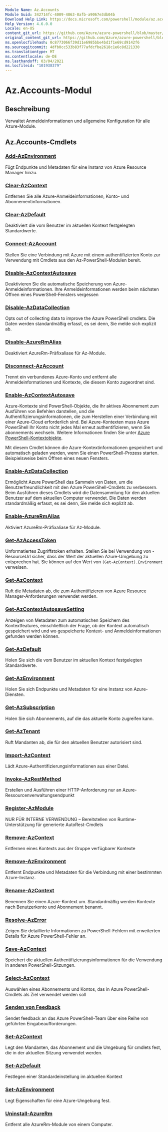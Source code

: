 ```yaml
---
Module Name: Az.Accounts
Module Guid: 342714fc-4009-4863-8afb-a9067e3db04b
Download Help Link: https://docs.microsoft.com/powershell/module/az.accounts
Help Version: 4.6.0.0
Locale: en-US
content_git_url: https://github.com/Azure/azure-powershell/blob/master/src/Accounts/Accounts/help/Az.Accounts.md
original_content_git_url: https://github.com/Azure/azure-powershell/blob/master/src/Accounts/Accounts/help/Az.Accounts.md
ms.openlocfilehash: 0c8773066f39d11e6985bbe4bd1f1e69cd9142f6
ms.sourcegitcommit: 4dfb0cc533b83f77afdcfbe2618c1e6c8d221330
ms.translationtype: MT
ms.contentlocale: de-DE
ms.lasthandoff: 03/04/2021
ms.locfileid: "101938379"
---
```

# Az.Accounts-Modul
## Beschreibung
Verwaltet Anmeldeinformationen und allgemeine Konfiguration für alle Azure-Module.

## Az.Accounts-Cmdlets
### [Add-AzEnvironment](Add-AzEnvironment.md)
Fügt Endpunkte und Metadaten für eine Instanz von Azure Resource Manager hinzu.

### [Clear-AzContext](Clear-AzContext.md)
Entfernen Sie alle Azure-Anmeldeinformationen, Konto- und Abonnementinformationen.

### [Clear-AzDefault](Clear-AzDefault.md)
Deaktiviert die vom Benutzer im aktuellen Kontext festgelegten Standardwerte.

### [Connect-AzAccount](Connect-AzAccount.md)
Stellen Sie eine Verbindung mit Azure mit einem authentifizierten Konto zur Verwendung mit Cmdlets aus den Az-PowerShell-Modulen bereit.

### [Disable-AzContextAutosave](Disable-AzContextAutosave.md)
Deaktivieren Sie die automatische Speicherung von Azure-Anmeldeinformationen.  Ihre Anmeldeinformationen werden beim nächsten Öffnen eines PowerShell-Fensters vergessen

### [Disable-AzDataCollection](Disable-AzDataCollection.md)
Opts out of collecting data to improve the Azure PowerShell cmdlets. Die Daten werden standardmäßig erfasst, es sei denn, Sie melde sich explizit ab.

### [Disable-AzureRmAlias](Disable-AzureRmAlias.md)
Deaktiviert AzureRm-Präfixaliase für Az-Module.

### [Disconnect-AzAccount](Disconnect-AzAccount.md)
Trennt ein verbundenes Azure-Konto und entfernt alle Anmeldeinformationen und Kontexte, die diesem Konto zugeordnet sind.

### [Enable-AzContextAutosave](Enable-AzContextAutosave.md)
Azure-Kontexte sind PowerShell-Objekte, die Ihr aktives Abonnement zum Ausführen von Befehlen darstellen, und die Authentifizierungsinformationen, die zum Herstellen einer Verbindung mit einer Azure-Cloud erforderlich sind. Bei Azure-Kontexten muss Azure PowerShell Ihr Konto nicht jedes Mal erneut authentifizieren, wenn Sie abonnements wechseln. Weitere Informationen finden Sie unter [Azure PowerShell-Kontextobjekte](https://docs.microsoft.com/powershell/azure/context-persistence).

Mit diesem Cmdlet können die Azure-Kontextinformationen gespeichert und automatisch geladen werden, wenn Sie einen PowerShell-Prozess starten. Beispielsweise beim Öffnen eines neuen Fensters.

### [Enable-AzDataCollection](Enable-AzDataCollection.md)
Ermöglicht Azure PowerShell das Sammeln von Daten, um die Benutzerfreundlichkeit mit den Azure PowerShell-Cmdlets zu verbessern. Beim Ausführen dieses Cmdlets wird die Datensammlung für den aktuellen Benutzer auf dem aktuellen Computer verwendet. Die Daten werden standardmäßig erfasst, es sei denn, Sie melde sich explizit ab.

### [Enable-AzureRmAlias](Enable-AzureRmAlias.md)
Aktiviert AzureRm-Präfixaliase für Az-Module.

### [Get-AzAccessToken](Get-AzAccessToken.md)
Unformatiertes Zugriffstoken erhalten. Stellen Sie bei Verwendung von -ResourceUrl sicher, dass der Wert der aktuellen Azure-Umgebung zu entsprechen hat. Sie können auf den Wert von `(Get-AzContext).Environment` verweisen.

### [Get-AzContext](Get-AzContext.md)
Ruft die Metadaten ab, die zum Authentifizieren von Azure Resource Manager-Anforderungen verwendet werden.

### [Get-AzContextAutosaveSetting](Get-AzContextAutosaveSetting.md)
Anzeigen von Metadaten zum automatischen Speichern des Kontextfeatures, einschließlich der Frage, ob der Kontext automatisch gespeichert wird und wo gespeicherte Kontext- und Anmeldeinformationen gefunden werden können.

### [Get-AzDefault](Get-AzDefault.md)
Holen Sie sich die vom Benutzer im aktuellen Kontext festgelegten Standardwerte.

### [Get-AzEnvironment](Get-AzEnvironment.md)
Holen Sie sich Endpunkte und Metadaten für eine Instanz von Azure-Diensten.

### [Get-AzSubscription](Get-AzSubscription.md)
Holen Sie sich Abonnements, auf die das aktuelle Konto zugreifen kann.

### [Get-AzTenant](Get-AzTenant.md)
Ruft Mandanten ab, die für den aktuellen Benutzer autorisiert sind.

### [Import-AzContext](Import-AzContext.md)
Lädt Azure-Authentifizierungsinformationen aus einer Datei.

### [Invoke-AzRestMethod](Invoke-AzRestMethod.md)
Erstellen und Ausführen einer HTTP-Anforderung nur an Azure-Ressourcenverwaltungsendpunkt

### [Register-AzModule](Register-AzModule.md)
NUR FÜR INTERNE VERWENDUNG – Bereitstellen von Runtime-Unterstützung für generierte AutoRest-Cmdlets

### [Remove-AzContext](Remove-AzContext.md)
Entfernen eines Kontexts aus der Gruppe verfügbarer Kontexte

### [Remove-AzEnvironment](Remove-AzEnvironment.md)
Entfernt Endpunkte und Metadaten für die Verbindung mit einer bestimmten Azure-Instanz.

### [Rename-AzContext](Rename-AzContext.md)
Benennen Sie einen Azure-Kontext um.  Standardmäßig werden Kontexte nach Benutzerkonto und Abonnement benannt.

### [Resolve-AzError](Resolve-AzError.md)
Zeigen Sie detaillierte Informationen zu PowerShell-Fehlern mit erweiterten Details für Azure PowerShell-Fehler an.

### [Save-AzContext](Save-AzContext.md)
Speichert die aktuellen Authentifizierungsinformationen für die Verwendung in anderen PowerShell-Sitzungen.

### [Select-AzContext](Select-AzContext.md)
Auswählen eines Abonnements und Kontos, das in Azure PowerShell-Cmdlets als Ziel verwendet werden soll

### [Senden von Feedback](Send-Feedback.md)
Sendet feedback an das Azure PowerShell-Team über eine Reihe von geführten Eingabeaufforderungen.

### [Set-AzContext](Set-AzContext.md)
Legt den Mandanten, das Abonnement und die Umgebung für cmdlets fest, die in der aktuellen Sitzung verwendet werden.

### [Set-AzDefault](Set-AzDefault.md)
Festlegen einer Standardeinstellung im aktuellen Kontext

### [Set-AzEnvironment](Set-AzEnvironment.md)
Legt Eigenschaften für eine Azure-Umgebung fest.

### [Uninstall-AzureRm](Uninstall-AzureRm.md)
Entfernt alle AzureRm-Module von einem Computer.

